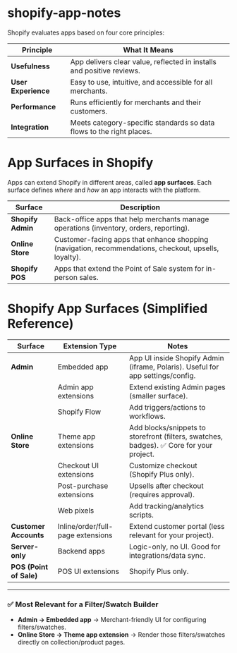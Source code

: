 # shopify-app-notes



Shopify evaluates apps based on four core principles:

| Principle      | What It Means                                                    |
|----------------|------------------------------------------------------------------|
| **Usefulness** | App delivers clear value, reflected in installs and positive reviews. |
| **User Experience** | Easy to use, intuitive, and accessible for all merchants.         |
| **Performance** | Runs efficiently for merchants and their customers.             |
| **Integration** | Meets category-specific standards so data flows to the right places.

# App Surfaces in Shopify

Apps can extend Shopify in different areas, called **app surfaces**. Each surface defines *where* and *how* an app interacts with the platform.

| Surface          | Description                                                                 |
|------------------|-----------------------------------------------------------------------------|
| **Shopify Admin** | Back-office apps that help merchants manage operations (inventory, orders, reporting). |
| **Online Store** | Customer-facing apps that enhance shopping (navigation, recommendations, checkout, upsells, loyalty). |
| **Shopify POS**  | Apps that extend the Point of Sale system for in-person sales.              |


# Shopify App Surfaces (Simplified Reference)

| Surface       | Extension Type           | Notes                                                                 |
|---------------|--------------------------|----------------------------------------------------------------------|
| **Admin**     | Embedded app             | App UI inside Shopify Admin (iframe, Polaris). Useful for app settings/config. |
|               | Admin app extensions     | Extend existing Admin pages (smaller surface).                       |
|               | Shopify Flow             | Add triggers/actions to workflows.                                   |
| **Online Store** | Theme app extensions  | Add blocks/snippets to storefront (filters, swatches, badges). ✅ Core for your project. |
|               | Checkout UI extensions   | Customize checkout (Shopify Plus only).                              |
|               | Post-purchase extensions | Upsells after checkout (requires approval).                          |
|               | Web pixels               | Add tracking/analytics scripts.                                      |
| **Customer Accounts** | Inline/order/full-page extensions | Extend customer portal (less relevant for your project). |
| **Server-only** | Backend apps           | Logic-only, no UI. Good for integrations/data sync.                   |
| **POS (Point of Sale)** | POS UI extensions | Shopify Plus only.                                                   |

---

### ✅ Most Relevant for a Filter/Swatch Builder
- **Admin → Embedded app** → Merchant-friendly UI for configuring filters/swatches.  
- **Online Store → Theme app extension** → Render those filters/swatches directly on collection/product pages.
